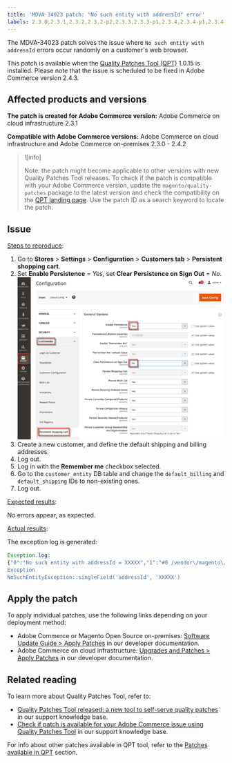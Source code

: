 ```yaml
---
title: 'MDVA-34023 patch: "No such entity with addressId" error'
labels: 2.3.0,2.3.1,2.3.2,2.3.2-p2,2.3.3,2.3.3-p1,2.3.4,2.3.4-p1,2.3.4-p2,2.3.5,2.3.5-p1,2.3.5-p2,2.3.6,2.4.0,2.4.0-p1,2.4.1,2.4.1-p1,2.4.2,QPT 1.0.15,QPT patches,Magento Commerce,Magento Commerce Cloud,Quality Patches Tool,No such entity with addressId,browser,error,exception log,Adobe Commerce,cloud infrastructure,on-premises,quality patches for Adobe Commerce,Magento Open Source
---
```


The MDVA-34023 patch solves the issue where `No such entity with addressId` errors occur randomly on a customer's web browser.

This patch is available when the [Quality Patches Tool (QPT)](https://devdocs.magento.com/guides/v2.4/comp-mgr/patching.html#mqp) 1.0.15 is installed. Please note that the issue is scheduled to be fixed in Adobe Commerce version 2.4.3.

## Affected products and versions

 **The patch is created for Adobe Commerce version:** Adobe Commerce on cloud infrastructure 2.3.1

 **Compatible with Adobe Commerce versions:** Adobe Commerce on cloud infrastructure and Adobe Commerce on-premises 2.3.0 - 2.4.2

>![info]
>
 >Note: the patch might become applicable to other versions with new Quality Patches Tool releases. To check if the patch is compatible with your Adobe Commerce version, update the `magento/quality-patches` package to the latest version and check the compatibility on the [QPT landing page](https://devdocs.magento.com/quality-patches/tool.html#patch-grid). Use the patch ID as a search keyword to locate the patch.

## Issue

<ins>Steps to reproduce</ins>:

1. Go to **Stores** > **Settings** > **Configuration** > **Customers tab** > **Persistent shopping cart**.
1. Set **Enable Persistence** = *Yes*, set **Clear Persistence on Sign Out** = *No*.    ![persistent_shopping_cart_magento_2.4.1.png](assets/persistent_shopping_cart_magento_2.4.1.png)    
1. Create a new customer, and define the default shipping and billing addresses.
1. Log out.
1. Log in with the **Remember me** checkbox selected.
1. Go to the `customer_entity` DB table and change the `default_billing` and `default_shipping` IDs to non-existing ones.
1. Log out.

<ins>Expected results</ins>:

No errors appear, as expected.

<ins>Actual results</ins>:

The exception log is generated:

```php
Exception.log:
{"0":"No such entity with addressId = XXXXX","1":"#0 /vendor\/magento\/module-customer\/Model\/AddressRegistry.php(49): Magento\\Framework
Exception
NoSuchEntityException::singleField('addressId', 'XXXXX')
```

## Apply the patch

To apply individual patches, use the following links depending on your deployment method:

* Adobe Commerce or Magento Open Source on-premises: [Software Update Guide > Apply Patches](https://devdocs.magento.com/guides/v2.4/comp-mgr/patching/mqp.html) in our developer documentation.
* Adobe Commerce on cloud infrastructure: [Upgrades and Patches > Apply Patches](https://devdocs.magento.com/cloud/project/project-patch.html) in our developer documentation.

## Related reading

To learn more about Quality Patches Tool, refer to:

* [Quality Patches Tool released: a new tool to self-serve quality patches](https://support.magento.com/hc/en-us/articles/360047139492) in our support knowledge base.
* [Check if patch is available for your Adobe Commerce issue using Quality Patches Tool](https://support.magento.com/hc/en-us/articles/360047125252) in our support knowledge base.

For info about other patches available in QPT tool, refer to the [Patches available in QPT](https://support.magento.com/hc/en-us/sections/360010506631-Patches-available-in-QPT-tool-) section.
